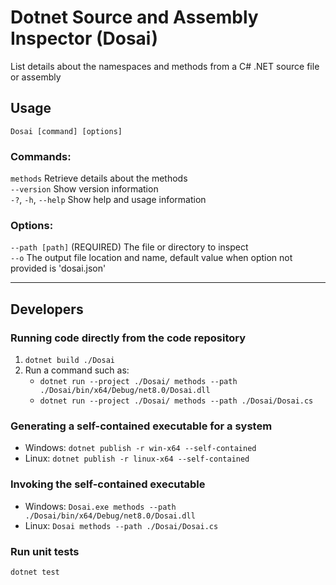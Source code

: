 # Dotnet Source and Assembly Inspector (Dosai)

List details about the namespaces and methods from a C# .NET source file or assembly  

## Usage
`Dosai [command] [options]`  

### Commands:
`methods`             Retrieve details about the methods  
`--version`           Show version information  
`-?`, `-h`, `--help`  Show help and usage information  

### Options:
`--path [path]` (REQUIRED)  The file or directory to inspect  
`--o`           The output file location and name, default value when option not provided is 'dosai.json'  

---

## Developers

### Running code directly from the code repository
1. `dotnet build ./Dosai`
2. Run a command such as:
   * `dotnet run --project ./Dosai/ methods --path ./Dosai/bin/x64/Debug/net8.0/Dosai.dll`
   * `dotnet run --project ./Dosai/ methods --path ./Dosai/Dosai.cs`

### Generating a self-contained executable for a system
* Windows: `dotnet publish -r win-x64 --self-contained`
* Linux: `dotnet publish -r linux-x64 --self-contained`

### Invoking the self-contained executable
* Windows: `Dosai.exe methods --path ./Dosai/bin/x64/Debug/net8.0/Dosai.dll`
* Linux: `Dosai methods --path ./Dosai/Dosai.cs`

### Run unit tests
`dotnet test`